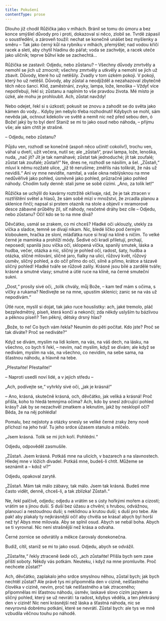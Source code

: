 ```yaml
---
title: Pokušení
contentType: prose
---
```


<section>

Dlouho již chodil Růžička jako v mlhách. Bránil se tomu do úmoru a bez konce smýšlel důvody pro i proti, dokazoval si něco, zlobil se. Tvrdě zápasil o soustředění, a zároveň toužil: nechat se konečně unášet bez myšlenky a směru – Tak jako černý kůl na rybníku v mlhách, přemýšlel; nad vodou křičí racek a sletí, aby chytil hladinu do pářat; voda se zachvěje, a racek uteče jako uličník; teprve bůhví kde se zachechtá…

</section>

<section>

Růžička se zastavil: Odjedu, nebo zůstanu? – Všechny důvody zmrtvěly a nemohl se jich už zmocnit; všechny zmrtvěly a utkvěly a nemohl se jich už zbavit. Důvody, které ho už netěšily. Zvadly v tom úzkém pokoji. V pokoji, který ho už netěšil. Důvody, aby zůstal a neodjížděl a nezahazoval zbytečně těch něco šancí. Klid, zaměstnání, zvyky, lampa, lože, lenoška – Vždyť více nepotřebuji, řekl si; zůstanu a naplním to vše pravdou života. Mé místo je úzké, ale mohu je prohloubit. Ach, zůstat navždy!

Nebo odejet, řekl si s úzkostí; pokusit se znovu a zahodit se do světa jako kámen do vody… Kdyby jen nebylo třeba rozhodnutí! Kdybych se mohl, sám nevěda jak, octnout kdekoliv ve světě a nemít nic než před sebou den, ó Bože! jaký by to byl den! Staniž se mi to jako osud nebo náhoda, – přijmu vše; ale sám chtít je strašné.

– Odjedu, nebo zůstanu?

Půjdu ven, rozhodl se konečně (aspoň něco učinit! cokoliv!), trochu ven, váhal u dveří, užít večera, nutil se; ale „zůstaň“, praví lampa, lože, lenoška, nuda, „nač jít? Jít je tak namáhavé; zůstat tak jednoduché; jít tak zoufalé; zůstat tak zoufalé; zůstaň!“ Ne, dnes ne, rozhodl se násilím, a šel. „Zůstaň,“ mluví k němu rozžaté ulice, „již tě nerušíme; změřils nás tolikrát, že nás už nevidíš.“ Ani vy mne nevidíte, namítal, a vaše okna neblýsknou na mne nedůvěřivě jako pohled, úsměvně jako pohled, průzračně jako pohled náhody. Chodím tudy denně: stali jsme se sobě cizími. „Ano, za tolik let!“

Růžička se uchýlil do kavárny roztržitě okřívaje, rád, že je tak ztracen v roztříštění světel a hlasů, že sám sobě mizí v množství, že zrcadla planou a sklenice řinčí; napsal si prstem otazník na stole a objevil v mramorové desce zábavné průběhy žil, síť náhody, nesčetné dráhy bez cíle – Odjedu, nebo zůstanu? Oči! kdo se to na mne dívá?

Děvčátko, usmál se zrakem, co mi chceš? Hladké oči uklouzly, utekly za víčka a sladce, temně se dívají nikam. Nic, bledé líčko pod černým kloboukem, hračka ze sloni, mláďátka ruce si hrají na klíně s ničím. To velké černé je maminka a prohlíží módy. Šedivé oči kradí přiletují, prchají, neposedí; spanilá jsou víčka očí, sklopená víčka, spanilý smutek, láska a hudba, večer, otázka a nic, sličný je pohled očí, radost, šaty, hudba a otázka, sličné milování, sličné jaro, fialky na ulici, růžový květ, růžový úsměv, sličný pohled, a do očí! přímo do očí, silně a přímo, krátce a tázavě sličný pohled! Hladké tváře se růžově zalily. Krásné jsou bílé a zardělé tváře; krásné a smutné vlasy; smutné a útlé ruce na klíně, na černé smuteční sukni.

„Dost,“ prosily sivé oči, „tolik chvály, můj Bože, – kam teď mám s očima, s víčky a rukama? Nedívejte se na mne, upustím sklenici; zanic se na vás už nepodívám.“

Útlé ruce, myslil si dojat, tak jako ruce houslistky: ach, jaké tremolo, pláč bezpředmětný, píseň, která končí a nekončí; zda někdy uslyším tu bázlivou a pěknou píseň? Ten pěkný, dětsky drsný hlas?

„Bože, to ne! Co bych vám řekla? Neumím do pěti počítat. Kdo jste? Proč se tak díváte? Proč se nedíváte?“

Když se dívám, myslím na lidi kolem, na vás, na váš dech, na lásku, na všechno, co bych ti řekl, – nevím, nač myslím, když se dívám; ale když se nedívám, myslím na vás, na všechno, co nevidím, na sebe sama, na šťastnou náhodu, a hlavně na tebe.

„Přestaňte! Přestaňte!“

– Naproti usedli noví lidé, a v jejich středu –

„Ach, podívejte se,“ vyhrkly sivé oči, „jak je krásná!“

– Ano, krásná, skutečně krásná, och, děvčátko, jak veliká a krásná! Proč přišla, koho to hledá temnýma očima? Ach, kdo by snesl zdrcující pohled krásy? Jak by se nezachvěl zmatkem a leknutím, jakž by nesklopil očí? Běda, že na něj pohlédla!

Pomalu, bez nejistoty a otázky snesly se veliké černé zraky ženy nově příchozí na jeho tvář. Tu jeho srdce úžasem stanulo a mlčelo.

„Jsem krásná. Tolik se mi jich koří. Pohlédni.“

Odjedu, odpověděl zasmušile.

„Zůstaň. Jsem krásná. Potkáš mne na ulicích, v bazarech a na slavnostech. Hledej mne v lóžích divadel. Potkáš mne, budeš-li chtít. Můžeme se seznámit a – kdož ví?“

Odjedu, opakoval zarytě.

„Zůstaň. Mám tak málo zábavy, tak málo. Jsem tak krásná. Budeš mne často vidět, denně, chceš-li, a tak zblízka! Zůstaň.“

Ne, řekl palčivě, odjedu; odjedu a vrátím se s ústy hořkými mořem a cizostí; vrátím se s jinou duší. S duší bez úžasu a chvění; s hrubou, odvážnou, planoucí a nestoudnou duší; s neklidnou a krutou duší; s duší pro tebe. Ale pak! aby plakaly ty nejkrásnější oči! aby chvěla se krása! abych byl horší než ty! Abys mne milovala. Aby se splnil osud. Abych se nebál boha. Abych se ti vyrovnal. Nic není strašnější než krása a odvaha.

Černé zornice se odvrátily a měkce čarovaly donekonečna.

Budiž, cítil, staniž se mi to jako osud. Odjedu, abych se odvážil.

„Zůstaňte,“ řekly ztraceně šedé oči, „ach zůstaňte! Přišla bych sem zase příští soboty. Někdy vás potkám. Neuteku, i když na mne promluvíte. Proč nechcete zůstat?“

Ach, děvčátko, zaplakalo jeho srdce smyslnou něhou, zůstal bych; jak bych nechtěl zůstat? Ale právě tys mi připomněla den v cizině, nešťastného člověka v cizině, nevím, proč tak nešťastného a tak ztraceného; připomnělas mi šťastnou náhodu, úsměv, laskavé slovo cizím jazykem a sličný pohled, který se už nevrátí: ta radost, kdybys věděla, a ten překrásný den v cizině! Nic není krásnější než láska a šťastná náhoda, nic se nevyrovná dobrému potkání, které se nevrátí. Zůstal bych: ale tys ve mně vzbudila věčnou touhu po náhodě.

</section>
